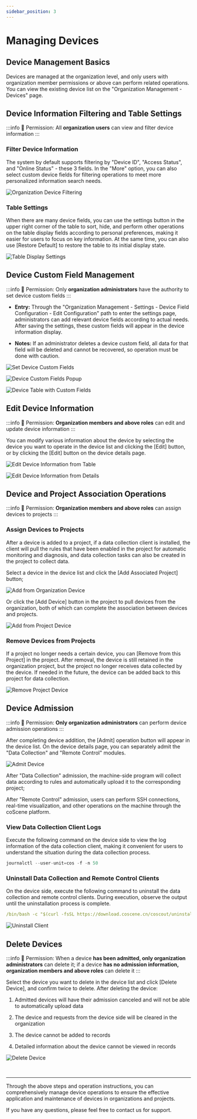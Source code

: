 ```yaml
---
sidebar_position: 3
---
```


# Managing Devices

## Device Management Basics

Devices are managed at the organization level, and only users with organization member permissions or above can perform related operations. You can view the existing device list on the "Organization Management - Devices" page.

## Device Information Filtering and Table Settings

:::info
🤖 Permission: All **organization users** can view and filter device information
:::

### Filter Device Information

The system by default supports filtering by "Device ID", "Access Status", and "Online Status" - these 3 fields. In the "More" option, you can also select custom device fields for filtering operations to meet more personalized information search needs.

![Organization Device Filtering](./img/4-3-device-filter.png)

### Table Settings

When there are many device fields, you can use the settings button in the upper right corner of the table to sort, hide, and perform other operations on the table display fields according to personal preferences, making it easier for users to focus on key information. At the same time, you can also use [Restore Default] to restore the table to its initial display state.

![Table Display Settings](./img/4-3-device-table-setting.png)

## Device Custom Field Management

:::info
🤖 Permission: Only **organization administrators** have the authority to set device custom fields
:::

- **Entry:** Through the "Organization Management - Settings - Device Field Configuration - Edit Configuration" path to enter the settings page, administrators can add relevant device fields according to actual needs. After saving the settings, these custom fields will appear in the device information display.

- **Notes:** If an administrator deletes a device custom field, all data for that field will be deleted and cannot be recovered, so operation must be done with caution.

![Set Device Custom Fields](./img/4-3-setting-device-fields.png)

![Device Custom Fields Popup](./img/4-3-fields-popup.png)

![Device Table with Custom Fields](./img/4-3-device-table-fields.png)

## Edit Device Information

:::info
🤖 Permission: **Organization members and above roles** can edit and update device information
:::

You can modify various information about the device by selecting the device you want to operate in the device list and clicking the [Edit] button, or by clicking the [Edit] button on the device details page.

![Edit Device Information from Table](./img/4-3-device-table-edit.png)

![Edit Device Information from Details](./img/4-3-device-details-edit.png)

## Device and Project Association Operations

:::info
🤖 Permission: **Organization members and above roles** can assign devices to projects
:::

### Assign Devices to Projects

After a device is added to a project, if a data collection client is installed, the client will pull the rules that have been enabled in the project for automatic monitoring and diagnosis, and data collection tasks can also be created in the project to collect data.

Select a device in the device list and click the [Add Associated Project] button;

![Add from Organization Device](./img/4-3-device-add-project-01.png)

Or click the [Add Device] button in the project to pull devices from the organization, both of which can complete the association between devices and projects.

![Add from Project Device](./img/4-3-device-add-project-02.png)

### Remove Devices from Projects

If a project no longer needs a certain device, you can [Remove from this Project] in the project. After removal, the device is still retained in the organization project, but the project no longer receives data collected by the device. If needed in the future, the device can be added back to this project for data collection.

![Remove Project Device](./img/4-3-delete-project-device.png)

## Device Admission

:::info
🤖 Permission: **Only organization administrators** can perform device admission operations
:::

After completing device addition, the [Admit] operation button will appear in the device list. On the device details page, you can separately admit the "Data Collection" and "Remote Control" modules.

![Admit Device](./img/4-3-access-device-2.png)

After "Data Collection" admission, the machine-side program will collect data according to rules and automatically upload it to the corresponding project;

After "Remote Control" admission, users can perform SSH connections, real-time visualization, and other operations on the machine through the coScene platform.

### View Data Collection Client Logs

Execute the following command on the device side to view the log information of the data collection client, making it convenient for users to understand the situation during the data collection process.

```go
journalctl --user-unit=cos -f -n 50
```

### Uninstall Data Collection and Remote Control Clients

On the device side, execute the following command to uninstall the data collection and remote control clients. During execution, observe the output until the uninstallation process is complete.

```yaml
/bin/bash -c "$(curl -fsSL https://download.coscene.cn/coscout/uninstall_en.sh)"
```

![Uninstall Client](./img/4-3-unload-1.png)

## Delete Devices

:::info
🤖 Permission: When a device **has been admitted, only organization administrators** can delete it; if a device **has no admission information, organization members and above roles** can delete it
:::

Select the device you want to delete in the device list and click [Delete Device], and confirm twice to delete. After deleting the device:

1. Admitted devices will have their admission canceled and will not be able to automatically upload data

2. The device and requests from the device side will be cleared in the organization

3. The device cannot be added to records

4. Detailed information about the device cannot be viewed in records

![Delete Device](./img/4-3-device-delete.png)

<br />

---

Through the above steps and operation instructions, you can comprehensively manage device operations to ensure the effective application and maintenance of devices in organizations and projects.

If you have any questions, please feel free to contact us for support.
